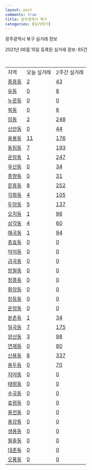 ```yaml
---
layout: post
comments: true
title: 광주광역시 북구
categories: [실거래가]
---
```


광주광역시 북구 실거래 정보

2021년 06월 15일 등록된 실거래 정보: 65건

<script type="text/javascript">
  google.charts.load('current', {'packages':['corechart']});
  google.charts.setOnLoadCallback(drawChart);

  function drawChart() {
    var data = google.visualization.arrayToDataTable([['거래일', '매매', '전월세', '전매'], ['2021-04', 550, 322, 146], ['2021-03', 63, 93, 28], ['2021-05', 663, 361, 89], ['2021-02', 0, 28, 0], ['2021-06', 112, 101, 12]]);

    var options = {
      title: '최근 유형별 거래량 추이',
      legend: { position: 'bottom' }
    };

    var chart = new google.visualization.LineChart(document.getElementById('columnchart_material'));
    chart.draw(data, (options));
  }
</script>

<div id="columnchart_material" style="width: 450px; margin-left: -35px"></div>
<br>
<table class="sortable">
  <tr>
    <td>지역</td>
    <td>오늘 실거래</td>
    <td>2주간 실거래</td>
  </tr>

  
  <tr class="item">
    <td><a href="2917010100.html">중흥동</a></td>
    <td><a href="2917010100.html">2</a></td>
    <td><a href="2917010100.html">43</a></td>
  </tr>
    

  <tr class="item">
    <td><a href="2917010200.html">유동</a></td>
    <td><a href="2917010200.html">0</a></td>
    <td><a href="2917010200.html">8</a></td>
  </tr>
    

  <tr class="item">
    <td><a href="2917010300.html">누문동</a></td>
    <td><a href="2917010300.html">0</a></td>
    <td><a href="2917010300.html">0</a></td>
  </tr>
    

  <tr class="item">
    <td><a href="2917010400.html">북동</a></td>
    <td><a href="2917010400.html">0</a></td>
    <td><a href="2917010400.html">6</a></td>
  </tr>
    

  <tr class="item">
    <td><a href="2917010500.html">임동</a></td>
    <td><a href="2917010500.html">2</a></td>
    <td><a href="2917010500.html">248</a></td>
  </tr>
    

  <tr class="item">
    <td><a href="2917010600.html">신안동</a></td>
    <td><a href="2917010600.html">0</a></td>
    <td><a href="2917010600.html">44</a></td>
  </tr>
    

  <tr class="item">
    <td><a href="2917010700.html">용봉동</a></td>
    <td><a href="2917010700.html">11</a></td>
    <td><a href="2917010700.html">176</a></td>
  </tr>
    

  <tr class="item">
    <td><a href="2917010800.html">동림동</a></td>
    <td><a href="2917010800.html">7</a></td>
    <td><a href="2917010800.html">193</a></td>
  </tr>
    

  <tr class="item">
    <td><a href="2917010900.html">운암동</a></td>
    <td><a href="2917010900.html">1</a></td>
    <td><a href="2917010900.html">247</a></td>
  </tr>
    

  <tr class="item">
    <td><a href="2917011000.html">우산동</a></td>
    <td><a href="2917011000.html">0</a></td>
    <td><a href="2917011000.html">34</a></td>
  </tr>
    

  <tr class="item">
    <td><a href="2917011100.html">풍향동</a></td>
    <td><a href="2917011100.html">0</a></td>
    <td><a href="2917011100.html">31</a></td>
  </tr>
    

  <tr class="item">
    <td><a href="2917011200.html">문흥동</a></td>
    <td><a href="2917011200.html">8</a></td>
    <td><a href="2917011200.html">252</a></td>
  </tr>
    

  <tr class="item">
    <td><a href="2917011300.html">각화동</a></td>
    <td><a href="2917011300.html">4</a></td>
    <td><a href="2917011300.html">105</a></td>
  </tr>
    

  <tr class="item">
    <td><a href="2917011400.html">두암동</a></td>
    <td><a href="2917011400.html">5</a></td>
    <td><a href="2917011400.html">137</a></td>
  </tr>
    

  <tr class="item">
    <td><a href="2917011500.html">오치동</a></td>
    <td><a href="2917011500.html">1</a></td>
    <td><a href="2917011500.html">96</a></td>
  </tr>
    

  <tr class="item">
    <td><a href="2917011600.html">삼각동</a></td>
    <td><a href="2917011600.html">4</a></td>
    <td><a href="2917011600.html">60</a></td>
  </tr>
    

  <tr class="item">
    <td><a href="2917011700.html">매곡동</a></td>
    <td><a href="2917011700.html">1</a></td>
    <td><a href="2917011700.html">94</a></td>
  </tr>
    

  <tr class="item">
    <td><a href="2917011800.html">충효동</a></td>
    <td><a href="2917011800.html">0</a></td>
    <td><a href="2917011800.html">0</a></td>
  </tr>
    

  <tr class="item">
    <td><a href="2917011900.html">덕의동</a></td>
    <td><a href="2917011900.html">0</a></td>
    <td><a href="2917011900.html">0</a></td>
  </tr>
    

  <tr class="item">
    <td><a href="2917012000.html">금곡동</a></td>
    <td><a href="2917012000.html">0</a></td>
    <td><a href="2917012000.html">0</a></td>
  </tr>
    

  <tr class="item">
    <td><a href="2917012100.html">망월동</a></td>
    <td><a href="2917012100.html">0</a></td>
    <td><a href="2917012100.html">0</a></td>
  </tr>
    

  <tr class="item">
    <td><a href="2917012200.html">청풍동</a></td>
    <td><a href="2917012200.html">0</a></td>
    <td><a href="2917012200.html">0</a></td>
  </tr>
    

  <tr class="item">
    <td><a href="2917012300.html">화암동</a></td>
    <td><a href="2917012300.html">0</a></td>
    <td><a href="2917012300.html">0</a></td>
  </tr>
    

  <tr class="item">
    <td><a href="2917012400.html">장등동</a></td>
    <td><a href="2917012400.html">0</a></td>
    <td><a href="2917012400.html">0</a></td>
  </tr>
    

  <tr class="item">
    <td><a href="2917012500.html">운정동</a></td>
    <td><a href="2917012500.html">0</a></td>
    <td><a href="2917012500.html">0</a></td>
  </tr>
    

  <tr class="item">
    <td><a href="2917012600.html">본촌동</a></td>
    <td><a href="2917012600.html">1</a></td>
    <td><a href="2917012600.html">34</a></td>
  </tr>
    

  <tr class="item">
    <td><a href="2917012700.html">일곡동</a></td>
    <td><a href="2917012700.html">7</a></td>
    <td><a href="2917012700.html">175</a></td>
  </tr>
    

  <tr class="item">
    <td><a href="2917012800.html">양산동</a></td>
    <td><a href="2917012800.html">3</a></td>
    <td><a href="2917012800.html">98</a></td>
  </tr>
    

  <tr class="item">
    <td><a href="2917012900.html">연제동</a></td>
    <td><a href="2917012900.html">0</a></td>
    <td><a href="2917012900.html">80</a></td>
  </tr>
    

  <tr class="item">
    <td><a href="2917013000.html">신용동</a></td>
    <td><a href="2917013000.html">8</a></td>
    <td><a href="2917013000.html">337</a></td>
  </tr>
    

  <tr class="item">
    <td><a href="2917013100.html">용두동</a></td>
    <td><a href="2917013100.html">0</a></td>
    <td><a href="2917013100.html">70</a></td>
  </tr>
    

  <tr class="item">
    <td><a href="2917013200.html">지야동</a></td>
    <td><a href="2917013200.html">0</a></td>
    <td><a href="2917013200.html">0</a></td>
  </tr>
    

  <tr class="item">
    <td><a href="2917013300.html">태령동</a></td>
    <td><a href="2917013300.html">0</a></td>
    <td><a href="2917013300.html">0</a></td>
  </tr>
    

  <tr class="item">
    <td><a href="2917013400.html">수곡동</a></td>
    <td><a href="2917013400.html">0</a></td>
    <td><a href="2917013400.html">0</a></td>
  </tr>
    

  <tr class="item">
    <td><a href="2917013500.html">효령동</a></td>
    <td><a href="2917013500.html">0</a></td>
    <td><a href="2917013500.html">0</a></td>
  </tr>
    

  <tr class="item">
    <td><a href="2917013600.html">용전동</a></td>
    <td><a href="2917013600.html">0</a></td>
    <td><a href="2917013600.html">0</a></td>
  </tr>
    

  <tr class="item">
    <td><a href="2917013700.html">용강동</a></td>
    <td><a href="2917013700.html">0</a></td>
    <td><a href="2917013700.html">0</a></td>
  </tr>
    

  <tr class="item">
    <td><a href="2917013800.html">생용동</a></td>
    <td><a href="2917013800.html">0</a></td>
    <td><a href="2917013800.html">0</a></td>
  </tr>
    

  <tr class="item">
    <td><a href="2917013900.html">월출동</a></td>
    <td><a href="2917013900.html">0</a></td>
    <td><a href="2917013900.html">0</a></td>
  </tr>
    

  <tr class="item">
    <td><a href="2917014000.html">대촌동</a></td>
    <td><a href="2917014000.html">0</a></td>
    <td><a href="2917014000.html">0</a></td>
  </tr>
    

  <tr class="item">
    <td><a href="2917014100.html">오룡동</a></td>
    <td><a href="2917014100.html">0</a></td>
    <td><a href="2917014100.html">0</a></td>
  </tr>
    


</table>


    